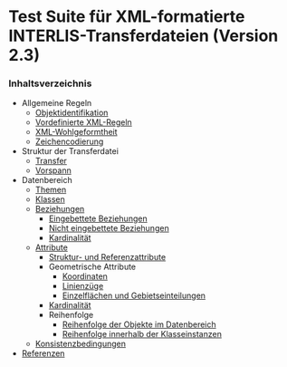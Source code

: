 # Test Suite für XML-formatierte INTERLIS-Transferdateien (Version 2.3)

### Inhaltsverzeichnis

* Allgemeine Regeln
  - [Objektidentifikation](identifiers_de-CH.md)
  - [Vordefinierte XML-Regeln](xml_de-CH.md#vordefinierte-xml-regeln)
  - [XML-Wohlgeformtheit](xml_de-CH.md#xml-wohlgeformtheit)
  - [Zeichencodierung](charEncoding_de-CH.md)
* Struktur der Transferdatei
  - [Transfer](transferStructure_de-CH.md)
  - [Vorspann](headerSection_de-CH.md)
* Datenbereich
   - [Themen](topic_de-CH.md)
   - [Klassen](classes_de-CH.md)
   - [Beziehungen](associations_de-CH.md#beziehungen)
     - [Eingebettete Beziehungen](associations_de-CH.md#eingebettete-beziehungen)
     - [Nicht eingebettete Beziehungen](associations_de-CH.md#nicht-eingebettete-beziehungen)
     - [Kardinalität](associations_de-CH.md#kardinalität)
   - [Attribute](attributes_de-CH.md#attribute)
     - [Struktur- und Referenzattribute](attributes_de-CH.md#struktur--und-referenzattribute)
     - Geometrische Attribute
       - [Koordinaten](attributes_de-CH.md#geometrische-attribute-koordinaten)
       - [Linienzüge](attributes_de-CH.md#geometrische-attribute-linienzüge)
       - [Einzelflächen und Gebietseinteilungen](attributes_de-CH.md#geometrische-attribute-einzelflächen-und-gebietseinteilungen)
     - [Kardinalität](attributes_de-CH.md#kardinalität)
     - Reihenfolge
       - [Reihenfolge der Objekte im Datenbereich](order_de-CH.md#reihenfolge-der-objekte-im-datenbereich)
       - [Reihenfolge innerhalb der Klasseinstanzen](order_de-CH.md#reihenfolge-innerhalb-der-klasseinstanzen)
   - [Konsistenzbedingungen](constraints_de-CH.md)
* [Referenzen](bib_de-CH.md)
